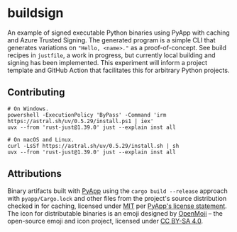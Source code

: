 # buildsign

An example of signed executable Python binaries using PyApp with caching and Azure Trusted Signing. The generated program is a simple CLI that generates variations on `"Hello, <name>."` as a proof-of-concept. See build recipes in `justfile`, a work in progress, but currently local building and signing has been implemented. This experiment will inform a project template and GitHub Action that facilitates this for arbitrary Python projects.

## Contributing

```Shell
# On Windows.
powershell -ExecutionPolicy 'ByPass' -Command 'irm https://astral.sh/uv/0.5.29/install.ps1 | iex'
uvx --from 'rust-just@1.39.0' just --explain inst all
```

```Shell
# On macOS and Linux.
curl -LsSf https://astral.sh/uv/0.5.29/install.sh | sh
uvx --from 'rust-just@1.39.0' just --explain inst all
```

## Attributions

Binary artifacts built with [PyApp](https://ofek.dev/pyapp) using the `cargo build --release` approach with `pyapp/Cargo.lock` and other files from the project's source distribution checked in for caching, licensed under [MIT](https://spdx.org/licenses/MIT.html) per [PyApp's license statement](https://github.com/ofek/pyapp#license). The icon for distributable binaries is an emoji designed by [OpenMoji](https://openmoji.org/) – the open-source emoji and icon project, licensed under [CC BY-SA 4.0](https://creativecommons.org/licenses/by-sa/4.0/#).
